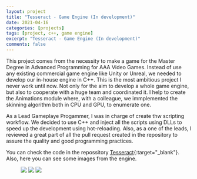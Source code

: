 ```yaml
---
layout: project
title: "Tesseract - Game Engine (In development)"
date: 2021-04-16
categories: [projects]
tags: [project, c++, game engine]
excerpt: "Tesseract - Game Engine (In development)"
comments: false
---
```


This project comes from the necessity to make a game for the Master Degree in Advanced Programming for AAA Video Games. Instead of use any existing commercial game engine like Unity or Unreal, we needed to develop our in-house engine in C++. This is the most ambitious project I never work until now. Not only for the aim to develop a whole game engine, but also to cooperate with a huge team and coordinated it. I help to create the Animations module where, with a colleague, we immplemented the skinning algorithm both in CPU and GPU, to enumerate one.

As a Lead Gameplaye Progammer, I was in charge of create thw scripting workflow. We decided to use C++ and inject all the scripts using DLLs to speed up the development using hot-reloading. Also, as a one of the leads, I reviewed a great part of all the pull request created in the repository to assure the quality and good programming practices.

You can check the code in the repossitory [Tesseract](https://github.com/PenteractStudios/Tesseract){:target="_blank"}. Also, here you can see some images from the engine.

<figure>
	<img src="{{site.url}}/assets/img/tesseract/tesseract.png">
  <img src="{{site.url}}/assets/img/tesseract/animation1.gif">
  <img src="{{site.url}}/assets/img/tesseract/animation2.gif">
</figure>
